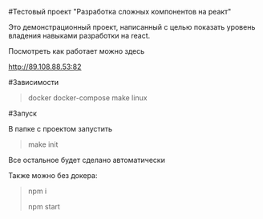 #Тестовый проект "Разработка сложных компонентов на реакт"

Это демонстрационный проект, написанный с целью показать уровень
владения навыками разработки на react.

Посмотреть как работает можно здесь

http://89.108.88.53:82

#Зависимости
>docker docker-compose make linux

#Запуск

В папке с проектом запустить

>make init

Все остальное будет сделано автоматически

Также можно без докера:

> npm i
>
> npm start

